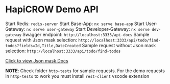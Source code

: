 # HapiCROW Demo API

Start Redis: `redis-server`
Start Base-App: `nx serve base-app`
Start User-Gateway: `nx serve user-gateway`
Start Developer-Gateway: `nx serve dev-gateway`
Swagger endpoint: `http://localhost:3333/api-docs`
Sample request with Json mask selection: `http://localhost:3333/api/todo/find-todos?fields=Id,Title,DateCreated`
Sample request without Json mask selection: `http://localhost:3333/api/todo/find-todos`

[Click to view Json mask Docs](https://github.com/nemtsov/json-mask)

**NOTE**: Check folder `http-tests` for sample requests. For the demo requests in `http-tests` to work you must install `rest-client` vscode extension

